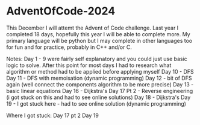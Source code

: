# AdventOfCode-2024

This December I will attemt the Advent of Code challenge. Last year I completed 18 days, hopefully this year I will be able to complete more. My primary language will be python but I may complete in other languages too for fun and for practice, probably in C++ and/or C.

Notes:
Day 1 - 9 were fairly self explanatory and you could just use basic logic to solve. After this point for most days I had to research what algorithm or method had to be applied before applying myself
Day 10 - DFS
Day 11 - DFS with memoisation (dynamic programming)
Day 12 - bit of DFS again (well connect the components algorithm to be more precise)
Day 13 - basic linear equations
Day 16 - Dijkstra's
Day 17 Pt 2 - Reverse engineering (i got stuck on this and had to see online solutions)
Day 18 - Dijkstra's
Day 19 - I got stuck here -  had to see online solution (dynamic programming)



Where I got stuck:
Day 17 pt 2
Day 19